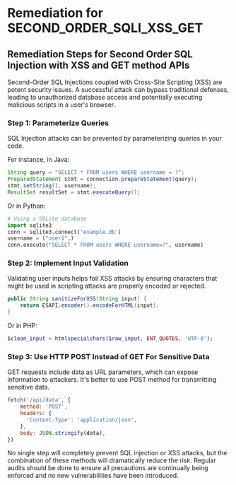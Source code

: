# Remediation for SECOND_ORDER_SQLI_XSS_GET

## Remediation Steps for Second Order SQL Injection with XSS and GET method APIs

Second-Order SQL Injections coupled with Cross-Site Scripting (XSS) are potent security issues. A successful attack can bypass traditional defenses, leading to unauthorized database access and potentially executing malicious scripts in a user's browser.

### Step 1: Parameterize Queries 
SQL Injection attacks can be prevented by parameterizing queries in your code.

For instance, in Java:

```java
String query = "SELECT * FROM users WHERE username = ?";
PreparedStatement stmt = connection.prepareStatement(query);
stmt.setString(1, username);
ResultSet resultSet = stmt.executeQuery();
```

Or in Python:

```python
# Using a SQLite database
import sqlite3
conn = sqlite3.connect('example.db')
username = ("user1",)
conn.execute("SELECT * FROM users WHERE username=?", username)
```

### Step 2: Implement Input Validation
Validating user inputs helps foil XSS attacks by ensuring characters that might be used in scripting attacks are properly encoded or rejected.

```java
public String sanitizeForXSS(String input) {
    return ESAPI.encoder().encodeForHTML(input);
}
```

Or in PHP:

```php
$clean_input = htmlspecialchars($raw_input, ENT_QUOTES, 'UTF-8');
```

### Step 3: Use HTTP POST Instead of GET For Sensitive Data
GET requests include data as URL parameters, which can expose information to attackers.  It's better to use POST method for transmitting sensitive data.

```javascript
fetch('/api/data', {
    method: 'POST',
    headers: {
      'Content-Type': 'application/json',
    },
    body: JSON.stringify(data),
})
```

No single step will completely prevent SQL injection or XSS attacks, but the combination of these methods will dramatically reduce the risk. Regular audits should be done to ensure all precautions are continually being enforced and no new vulnerabilities have been introduced.